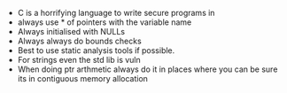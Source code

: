 - C is a horrifying language to write secure programs in
- always use * of pointers with the variable name
- Always initialised with NULLs
- Always always do bounds checks
- Best to use static analysis tools if possible.
- For strings even the std lib is vuln
- When doing ptr arthmetic always do it in places where you can be
sure its in contiguous memory allocation